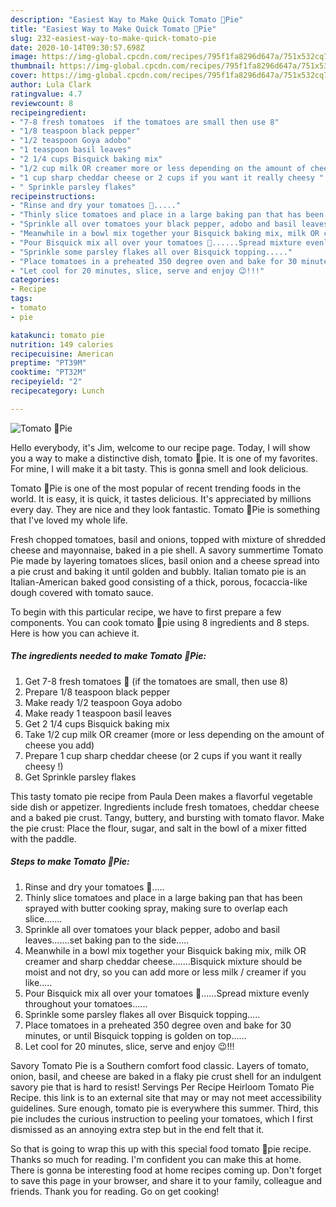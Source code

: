 ```yaml
---
description: "Easiest Way to Make Quick Tomato 🍅Pie"
title: "Easiest Way to Make Quick Tomato 🍅Pie"
slug: 232-easiest-way-to-make-quick-tomato-pie
date: 2020-10-14T09:30:57.698Z
image: https://img-global.cpcdn.com/recipes/795f1fa8296d647a/751x532cq70/tomato-🍅pie-recipe-main-photo.jpg
thumbnail: https://img-global.cpcdn.com/recipes/795f1fa8296d647a/751x532cq70/tomato-🍅pie-recipe-main-photo.jpg
cover: https://img-global.cpcdn.com/recipes/795f1fa8296d647a/751x532cq70/tomato-🍅pie-recipe-main-photo.jpg
author: Lula Clark
ratingvalue: 4.7
reviewcount: 8
recipeingredient:
- "7-8 fresh tomatoes  if the tomatoes are small then use 8"
- "1/8 teaspoon black pepper"
- "1/2 teaspoon Goya adobo"
- "1 teaspoon basil leaves"
- "2 1/4 cups Bisquick baking mix"
- "1/2 cup milk OR creamer more or less depending on the amount of cheese you add"
- "1 cup sharp cheddar cheese or 2 cups if you want it really cheesy "
- " Sprinkle parsley flakes"
recipeinstructions:
- "Rinse and dry your tomatoes 🍅....."
- "Thinly slice tomatoes and place in a large baking pan that has been sprayed with butter cooking spray, making sure to overlap each slice......."
- "Sprinkle all over tomatoes your black pepper, adobo and basil leaves.......set baking pan to the side....."
- "Meanwhile in a bowl mix together your Bisquick baking mix, milk OR creamer and sharp cheddar cheese.......Bisquick mixture should be moist and not dry, so you can add more or less milk / creamer if you like....."
- "Pour Bisquick mix all over your tomatoes 🍅......Spread mixture evenly throughout your tomatoes......"
- "Sprinkle some parsley flakes all over Bisquick topping....."
- "Place tomatoes in a preheated 350 degree oven and bake for 30 minutes, or until Bisquick topping is golden on top......"
- "Let cool for 20 minutes, slice, serve and enjoy 😉!!!"
categories:
- Recipe
tags:
- tomato
- pie

katakunci: tomato pie 
nutrition: 149 calories
recipecuisine: American
preptime: "PT39M"
cooktime: "PT32M"
recipeyield: "2"
recipecategory: Lunch

---
```



![Tomato 🍅Pie](https://img-global.cpcdn.com/recipes/795f1fa8296d647a/751x532cq70/tomato-🍅pie-recipe-main-photo.jpg)

Hello everybody, it's Jim, welcome to our recipe page. Today, I will show you a way to make a distinctive dish, tomato 🍅pie. It is one of my favorites. For mine, I will make it a bit tasty. This is gonna smell and look delicious.

Tomato 🍅Pie is one of the most popular of recent trending foods in the world. It is easy, it is quick, it tastes delicious. It's appreciated by millions every day. They are nice and they look fantastic. Tomato 🍅Pie is something that I've loved my whole life.

Fresh chopped tomatoes, basil and onions, topped with mixture of shredded cheese and mayonnaise, baked in a pie shell. A savory summertime Tomato Pie made by layering tomatoes slices, basil onion and a cheese spread into a pie crust and baking it until golden and bubbly. Italian tomato pie is an Italian-American baked good consisting of a thick, porous, focaccia-like dough covered with tomato sauce.


To begin with this particular recipe, we have to first prepare a few components. You can cook tomato 🍅pie using 8 ingredients and 8 steps. Here is how you can achieve it.

<!--inarticleads1-->

##### The ingredients needed to make Tomato 🍅Pie:

1. Get 7-8 fresh tomatoes 🍅 (if the tomatoes are small, then use 8)
1. Prepare 1/8 teaspoon black pepper
1. Make ready 1/2 teaspoon Goya adobo
1. Make ready 1 teaspoon basil leaves
1. Get 2 1/4 cups Bisquick baking mix
1. Take 1/2 cup milk OR creamer (more or less depending on the amount of cheese you add)
1. Prepare 1 cup sharp cheddar cheese (or 2 cups if you want it really cheesy !)
1. Get  Sprinkle parsley flakes


This tasty tomato pie recipe from Paula Deen makes a flavorful vegetable side dish or appetizer. Ingredients include fresh tomatoes, cheddar cheese and a baked pie crust. Tangy, buttery, and bursting with tomato flavor. Make the pie crust: Place the flour, sugar, and salt in the bowl of a mixer fitted with the paddle. 

<!--inarticleads2-->

##### Steps to make Tomato 🍅Pie:

1. Rinse and dry your tomatoes 🍅.....
1. Thinly slice tomatoes and place in a large baking pan that has been sprayed with butter cooking spray, making sure to overlap each slice.......
1. Sprinkle all over tomatoes your black pepper, adobo and basil leaves.......set baking pan to the side.....
1. Meanwhile in a bowl mix together your Bisquick baking mix, milk OR creamer and sharp cheddar cheese.......Bisquick mixture should be moist and not dry, so you can add more or less milk / creamer if you like.....
1. Pour Bisquick mix all over your tomatoes 🍅......Spread mixture evenly throughout your tomatoes......
1. Sprinkle some parsley flakes all over Bisquick topping.....
1. Place tomatoes in a preheated 350 degree oven and bake for 30 minutes, or until Bisquick topping is golden on top......
1. Let cool for 20 minutes, slice, serve and enjoy 😉!!!


Savory Tomato Pie is a Southern comfort food classic. Layers of tomato, onion, basil, and cheese are baked in a flaky pie crust shell for an indulgent savory pie that is hard to resist! Servings Per Recipe Heirloom Tomato Pie Recipe. this link is to an external site that may or may not meet accessibility guidelines. Sure enough, tomato pie is everywhere this summer. Third, this pie includes the curious instruction to peeling your tomatoes, which I first dismissed as an annoying extra step but in the end felt that it. 

So that is going to wrap this up with this special food tomato 🍅pie recipe. Thanks so much for reading. I'm confident you can make this at home. There is gonna be interesting food at home recipes coming up. Don't forget to save this page in your browser, and share it to your family, colleague and friends. Thank you for reading. Go on get cooking!
